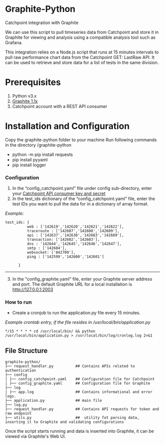 # Graphite-Python
Catchpoint integration with Graphite

We can use this script to pull timeseries data from Catchpoint and store it in Graphite for viewing and analysis using a compatible analysis tool such as Grafana.

This integration relies on a Node.js script that runs at 15 minutes intervals to pull raw performance chart data from the Catchpoint GET: LastRaw API. It can be used to retrieve and store data for a list of tests in the same division. 

# Prerequisites

1. Python v3.x
3. [Graphite 1.1x](https://graphite.readthedocs.io/en/latest/install.html)
4. Catchpoint account with a REST API consumer

# Installation and Configuration

Copy the graphite-python folder to your machine
Run following commands in the directory /graphite-python
   - python -m pip install requests
   - pip install pyyaml
   - pip install logger

   
### Configuration
1. In the “config_catchpoint.yaml” file under config sub-directory, enter your [Catchpoint API consumer key and secret](https://portal.catchpoint.com/ui/Content/Administration/ApiDetail.aspx)
2. In the test_ids dictionary of the “config_catchpoint.yaml” file, enter the test IDs you want to pull the data for in a dictionary of array format.

*Example:*

    test_ids: { 
              web : ['142619','142620','142621','142622'],
              traceroute : ['142607','142608','142609'], 
              api : ['142637','142638','142683','142689'],
              transaction: ['142602','142603'],
              dns : '142644','142645','142646','142647'],
              smtp : ['142604'],
              websocket: ['842700'],
              ping : ['142599','142600','142601']
              
          }
---       
3. In the "config_graphite.yaml" file, enter your Graphite server address and port. The default Graphite URL for a local installation is http://127.0.0.1:2003


### How to run

 
- Create a cronjob to run the application.py file every 15 minutes.

*Example crontab entry, if the file resides in /usr/local/bin/application.py*

`*/15 * * * * cd /usr/local/bin/ && python /usr/local/bin/application.py > /usr/local/bin/log/cronlog.log 2>&1`


## File Structure

    graphite-python/
    ├── request_handler.py          ## Contains APIs related to authentication       
    ├── config
    | ├── config_catchpoint.yaml    ## Configuration file for Catchpoint 
    | ├── config_graphite.yaml      ## Configuration file for Graphite
    ├── log
    | ├── app.log                   ## Contains informational and error logs. 
    ├── application.py              ## main file
    ├── log.py
    ├── request_handler.py          ## Contains API requests for token and raw endpoint 
    ├── utils.py                    ##  utility fot parsing data, inserting it to Graphite and validating configurations
           

Once the script starts running and data is inserted into Graphite, it can be viewed via Graphite's Web UI.
